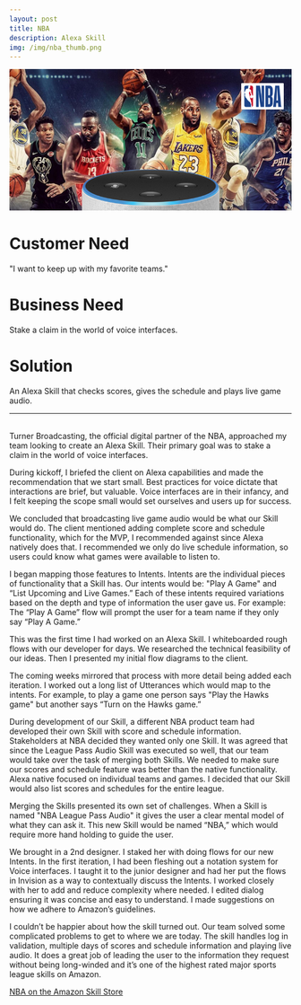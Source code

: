 ```yaml
---
layout: post
title: NBA
description: Alexa Skill
img: /img/nba_thumb.png
---
```


<img class="img_scale" src="/img/nba_cover.png"/>

# Customer Need
"I want to keep up with my favorite teams."

# Business Need
Stake a claim in the world of voice interfaces.

# Solution
An Alexa Skill that checks scores, gives the schedule and plays live game audio.

<hr>
<br>
Turner Broadcasting, the official digital partner of the NBA, approached my team looking to create an Alexa Skill. Their primary goal was to stake a claim in the world of voice interfaces.

During kickoff, I briefed the client on Alexa capabilities and made the recommendation that we start small. Best practices for voice dictate that interactions are brief, but valuable. Voice interfaces are in their infancy, and I felt keeping the scope small would set ourselves and users up for success. 

We concluded that broadcasting live game audio would be what our Skill would do. The client mentioned adding complete score and schedule functionality, which for the MVP, I recommended against since Alexa natively does that. I recommended we only do live schedule information, so users could know what games were available to listen to.

I began mapping those features to Intents. Intents are the individual pieces of functionality that a Skill has. Our intents would be: "Play A Game" and  “List Upcoming and Live Games.” Each of these intents required variations based on the depth and type of information the user gave us. For example: The “Play A Game” flow will prompt the user for a team name if they only say “Play A Game.”

This was the first time I had worked on an Alexa Skill. I whiteboarded rough flows with our developer for days. We researched the technical feasibility of our ideas. Then I presented my initial flow diagrams to the client.

The coming weeks mirrored that process with more detail being added each iteration. I worked out a long list of Utterances which would map to the intents. For example, to play a game one person says "Play the Hawks game" but another says “Turn on the Hawks game.”

During development of our Skill, a different NBA product team had developed their own Skill with score and schedule information. Stakeholders at NBA decided they wanted only one Skill. It was agreed that since the League Pass Audio Skill was executed so well, that our team would take over the task of merging both Skills. We needed to make sure our scores and schedule feature was better than the native functionality. Alexa native focused on individual teams and games. I decided that our Skill would also list scores and schedules for the entire league.

Merging the Skills presented its own set of challenges. When a Skill is named "NBA League Pass Audio" it gives the user a clear mental model of what they can ask it. This new Skill would be named “NBA,” which would require more hand holding to guide the user.

We brought in a 2nd designer. I staked her with doing flows for our new Intents. In the first iteration, I had been fleshing out a notation system for Voice interfaces. I taught it to the junior designer and had her put the flows in Invision as a way to contextually discuss the Intents. I worked closely with her to add and reduce complexity where needed. I edited dialog ensuring it was concise and easy to understand. I made suggestions on how we adhere to Amazon’s guidelines.

I couldn’t be happier about how the skill turned out. Our team solved some complicated problems to get to where we are today. The skill handles log in validation, multiple days of scores and schedule information and playing live audio. It does a great job of leading the user to the information they request without being long-winded and it’s one of the highest rated major sports league skills on Amazon.

<a href="https://www.amazon.com/NBA-Digital/dp/B073NLWBJF">NBA on the Amazon Skill Store</a>


